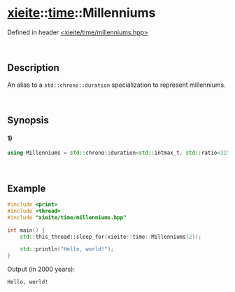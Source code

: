 # [xieite](../../xieite.md)\:\:[time](../../time.md)\:\:Millenniums
Defined in header [<xieite/time/millenniums.hpp>](../../../include/xieite/time/millenniums.hpp)

&nbsp;

## Description
An alias to a `std::chrono::duration` specialization to represent millenniums.

&nbsp;

## Synopsis
#### 1)
```cpp
using Millenniums = std::chrono::duration<std::intmax_t, std::ratio<31556952000>>;
```

&nbsp;

## Example
```cpp
#include <print>
#include <thread>
#include "xieite/time/millenniums.hpp"

int main() {
    std::this_thread::sleep_for(xieite::time::Millenniums(2));

    std::println("Hello, world!");
}
```
Output (in 2000 years):
```
Hello, world!
```
